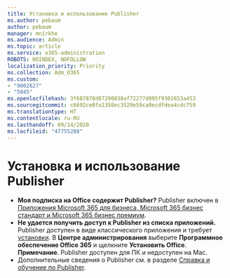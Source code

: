 ```yaml
---
title: Установка и использование Publisher
ms.author: pebaum
author: pebaum
manager: mnirkhe
ms.audience: Admin
ms.topic: article
ms.service: o365-administration
ROBOTS: NOINDEX, NOFOLLOW
localization_priority: Priority
ms.collection: Adm_O365
ms.custom:
- "9002627"
- "5045"
ms.openlocfilehash: 3f687878d87290838af72277d095f9302653a453
ms.sourcegitcommit: c6692ce0fa1358ec3529e59ca0ecdfdea4cdc759
ms.translationtype: HT
ms.contentlocale: ru-RU
ms.lasthandoff: 09/14/2020
ms.locfileid: "47755288"
---
```

# <a name="install-and-use-publisher"></a>Установка и использование Publisher

- **Моя подписка на Office содержит Publisher?** Publisher включен в [Приложения Microsoft 365 для бизнеса, Microsoft 365 бизнес стандарт и Microsoft 365 бизнес премиум](https://products.office.com/compare-all-microsoft-office-products?activetab=tab:primaryr2).
- **Не удается получить доступ к Publisher из списка приложений.**  Publisher доступен в виде классического приложения и требует [установки](https://support.office.com/article/Install-Office-apps-from-Office-365-dcf2d841-dac7-455b-9a77-fc8f7ee92702). В **Центре администрирования** выберите **Программное обеспечение Office 365** и щелкните **Установить Office**. **Примечание**. Publisher доступен для ПК и недоступен на Mac.
- Дополнительные сведения о Publisher см. в разделе [Справка и обучение по Publisher](https://support.office.com/publisher).
